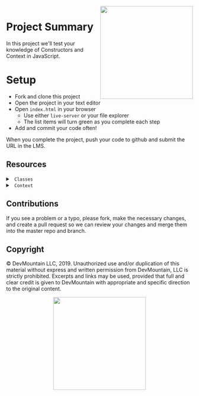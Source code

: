 <img src="https://s3.amazonaws.com/devmountain/readme-logo.png" width="250" align="right">

# Project Summary

In this project we'll test your knowledge of Constructors and Context in JavaScript.

# Setup

* Fork and clone this project
* Open the project in your text editor
* Open `index.html` in your browser
  * Use either `live-server` or your file explorer
  * The list items will turn green as you complete each step
* Add and commit your code often!

When you complete the project, push your code to github and submit the URL in the LMS.

## Resources

<details>

<summary> <code> Classes </code> </summary>

* [Declaring a Class](https://developer.mozilla.org/en-US/docs/Web/JavaScript/Reference/Classes#Class_declarations)
* [Subclassing](https://developer.mozilla.org/en-US/docs/Web/JavaScript/Reference/Classes#Sub_classing_with_extends)
* [Using Super](https://developer.mozilla.org/en-US/docs/Web/JavaScript/Reference/Classes#Super_class_calls_with_super)

</details>

<details>

<summary> <code> Context </code> </summary>

* [Understanding This](https://www.w3schools.com/js/js_this.asp)
* [Understanding the "New" Keyword](https://developer.mozilla.org/en-US/docs/Web/JavaScript/Reference/Operators/new)

</details>

## Contributions

If you see a problem or a typo, please fork, make the necessary changes, and create a pull request so we can review your changes and merge them into the master repo and branch.

## Copyright

© DevMountain LLC, 2019. Unauthorized use and/or duplication of this material without express and written permission from DevMountain, LLC is strictly prohibited. Excerpts and links may be used, provided that full and clear credit is given to DevMountain with appropriate and specific direction to the original content.

<p align="center">
<img src="https://s3.amazonaws.com/devmountain/readme-logo.png" width="250">
</p>
